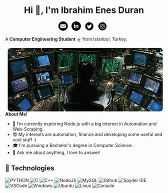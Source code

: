<h1 align="center">Hi 👋, I'm Ibrahim Enes Duran</h1>

<p align='center'>
<a href="mailto:ibrahimenesduran@hotmail.com"><img height="30" src="https://raw.githubusercontent.com/ibrahimenesduran/ibrahimenesduran/master/assets/icon_email.png"></a>&nbsp;&nbsp;
<a href="https://www.linkedin.com/in/ibrahimenesduran/"><img height="30" src="https://raw.githubusercontent.com/ibrahimenesduran/ibrahimenesduran/master/assets/icon_linkedin.png"></a>&nbsp;&nbsp;
<a href="https://twitter.com/ibrahimenesd"><img height="30" src="https://raw.githubusercontent.com/ibrahimenesduran/ibrahimenesduran/master/assets/icon_twitter.png"></a>&nbsp;&nbsp;
<a href="https://instagram.com/ibrahimenes.duran"><img height="30" src="https://raw.githubusercontent.com/ibrahimenesduran/ibrahimenesduran/master/assets/icon_instagram.png"></a>&nbsp;&nbsp;
</p>

A **Computer Engineering Student** 🛸 from Istanbul, Turkey.

<img align="right" alt="GIF" src="https://raw.githubusercontent.com/ibrahimenesduran/ibrahimenesduran/master/assets/matrix.gif"/>
  
**About Me!**

- 🌱 I’m currently exploring Node.js with a big interest in Automation and Web-Scraping. 
- 😎 My interests are automation, finance and developing some useful and cool stuff :)
- 🎓 I’m pursuing a Bachelor's degree in Computer Science.
- 💬 Ask me about anything, I love to answer!

## :wrench: Technologies
![PYTHON](https://img.icons8.com/color/30/python.png) ![C](https://img.icons8.com/color/30/c-programming.png) ![C++](https://img.icons8.com/color/30/c-plus-plus-logo.png) ![NodeJS](https://img.icons8.com/color/30/nodejs.png) ![MySQL](https://img.icons8.com/fluent/30/mysql-logo.png) ![Github](https://img.icons8.com/material-outlined/30/github.png) ![Spyder IDE](https://img.icons8.com/fluent/30/spyder-ide.png) ![VSCode](https://img.icons8.com/color/30/visual-studio-code-2019.png) ![Windows](https://img.icons8.com/color/30/windows-10.png) ![Ubuntu](https://img.icons8.com/color/30/ubuntu--v1.png) ![Linux](https://img.icons8.com/color/30/linux.png) ![Console](https://img.icons8.com/color/30/console.png)


<!--
## GitHub Stats

[![Ibrahim Enes Duran Github Stats](https://readme-stats.warengonzaga.com/api?username=ibrahimenesduran&show_icons=true&count_private=true)](https://github.com/ibrahimenesduran/ibrahimenesduran) [![Top Language](https://readme-stats.warengonzaga.com/api/top-langs?username=ibrahimenesduran&layout=compact)](https://github.com/ibrahimenesduran/ibrahimenesduran)
---
:computer: Made with :heart: 

<p align="center">
	<img src="https://komarev.com/ghpvc/?username=ibrahimenesduran&color=03A062&label=Profile Views&style=flat-square" alt="js" />
</p>

-->

